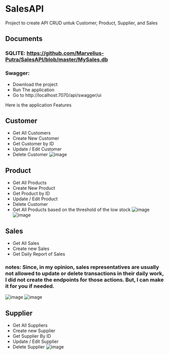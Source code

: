 # SalesAPI
Project to create API CRUD untuk Customer, Product, Supplier, and Sales

## Documents
### SQLITE: https://github.com/Marvelius-Putra/SalesAPI/blob/master/MySales.db
### Swagger: 
- Download the project
- Run The application
- Go to http://localhost:7070/api/swagger/ui


Here is the application Features
## **Customer**
- Get All Customers
- Create New Customer
- Get Customer by ID
- Update / Edit Customer
- Delete Customer
![image](https://github.com/user-attachments/assets/1d355ac4-ce48-4e15-8a1f-c6865297b0e1)

## **Product**
- Get All Products
- Create New Product
- Get Product by ID
- Update / Edit Product
- Delete Customer
- Get All Products based on the threshold of the low stock
![image](https://github.com/user-attachments/assets/80669ff6-4423-42ae-b057-4376114c1052)
![image](https://github.com/user-attachments/assets/dbbb2901-e341-4cde-b2bb-f21648f32f16)


## **Sales**
- Get All Sales
- Create new Sales
- Get Daily Report of Sales
###  **notes: Since, in my opinion, sales representatives are usually not allowed to update or delete transactions in their daily work, I did not create the endpoints for those actions. But, I can make it for you if needed.**
![image](https://github.com/user-attachments/assets/ff8028bb-f1de-49b3-83f8-bd591d5b6c1b)
![image](https://github.com/user-attachments/assets/8c6d93f9-2f61-4b4a-8d75-c5b7362d24b7)

## **Supplier**
- Get All Suppliers
- Create new Supplier
- Get Supplier By ID
- Update / Edit Supplier
- Delete Supplier
![image](https://github.com/user-attachments/assets/f17184e4-3e6b-4d17-bc7c-68778ccc1fae)






